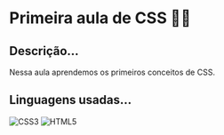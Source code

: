 # Primeira aula de CSS 👩‍💻

## Descrição...
Nessa aula aprendemos os primeiros conceitos de CSS.

## Linguagens usadas...
![CSS3](https://img.shields.io/badge/css3-%231572B6.svg?style=for-the-badge&logo=css3&logoColor=white)
	![HTML5](https://img.shields.io/badge/html5-%23E34F26.svg?style=for-the-badge&logo=html5&logoColor=white)
